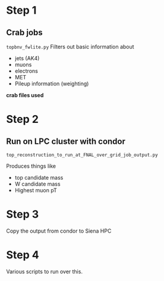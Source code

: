 # Step 1
## Crab jobs
```topbnv_fwlite.py```
Filters out basic information about 
* jets (AK4)
* muons
* electrons
* MET
* Pileup information (weighting)

**crab files used**




# Step 2
## Run on LPC cluster with condor
```top_reconstruction_to_run_at_FNAL_over_grid_job_output.py```

Produces things like
* top candidate mass
* W candidate mass
* Highest muon pT

# Step 3

Copy the output from condor to Siena HPC


# Step 4

Various scripts to run over this. 

